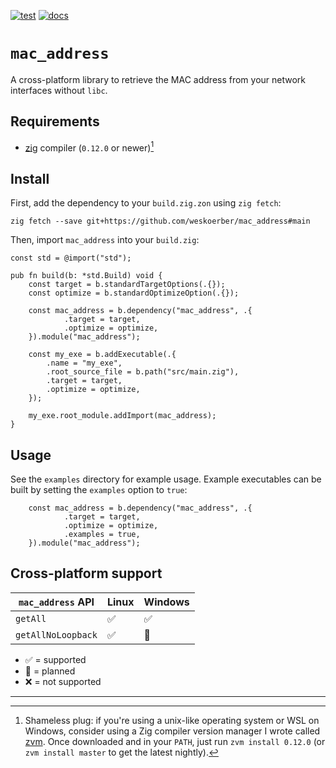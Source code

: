 [![test](https://github.com/weskoerber/mac_address/actions/workflows/test.yaml/badge.svg)](https://github.com/weskoerber/mac_address/actions/workflows/test.yaml)
[![docs](https://github.com/weskoerber/mac_address/actions/workflows/docs.yaml/badge.svg)](https://github.com/weskoerber/mac_address/actions/workflows/docs.yaml)

# `mac_address`

A cross-platform library to retrieve the MAC address from your network
interfaces without `libc`.

## Requirements

- [zig](https://github.com/ziglang/zig) compiler (`0.12.0` or newer)[^1]

## Install

First, add the dependency to your `build.zig.zon` using `zig fetch`:

```console
zig fetch --save git+https://github.com/weskoerber/mac_address#main
```

Then, import `mac_address` into your `build.zig`:

```zig
const std = @import("std");

pub fn build(b: *std.Build) void {
    const target = b.standardTargetOptions(.{});
    const optimize = b.standardOptimizeOption(.{});

    const mac_address = b.dependency("mac_address", .{
            .target = target,
            .optimize = optimize,
    }).module("mac_address");

    const my_exe = b.addExecutable(.{
        .name = "my_exe",
        .root_source_file = b.path("src/main.zig"),
        .target = target,
        .optimize = optimize,
    });

    my_exe.root_module.addImport(mac_address);
}
```

## Usage

See the `examples` directory for example usage. Example executables can be
built by setting the `examples` option to `true`:

```zig
    const mac_address = b.dependency("mac_address", .{
            .target = target,
            .optimize = optimize,
            .examples = true,
    }).module("mac_address");
```

## Cross-platform support

| `mac_address` API  | Linux | Windows |
| ------------------ | ----- | ------- |
| `getAll`           | ✅    | ✅      |
| `getAllNoLoopback` | ✅    | 📝      |

- ✅ = supported
- 📝 = planned
- ❌ = not supported

---

[^1]: Shameless plug: if you're using a unix-like operating system or WSL on
    Windows, consider using a Zig compiler version manager I wrote called
    [zvm](https://github.com/weskoerber/zvm). Once downloaded and in your
    `PATH`, just run `zvm install 0.12.0` (or `zvm install master` to get the
    latest nightly).

